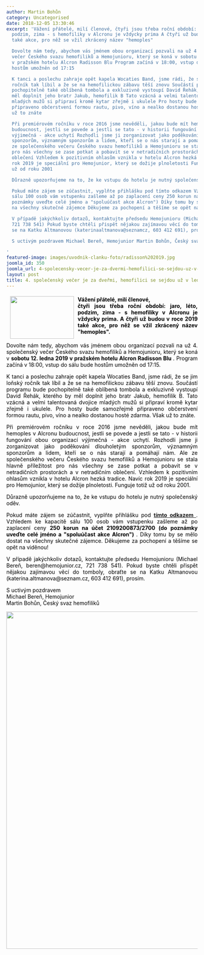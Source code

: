 ```yaml
---
author: Martin Bohůn
category: Uncategorised
date: 2018-12-05 13:30:46
excerpt: 'Vážení přátelé, milí členové, čtyři jsou třeba roční období: jaro, léto,
  podzim, zima - s hemofiliky v Alcronu je vždycky prima A čtyři už budou v roce 2019
  také akce, pro něž se vžil zkrácený název "hemoples" 

  Dovolte nám tedy, abychom vás jménem obou organizací pozvali na už 4 společenský
  večer Českého svazu hemofiliků a Hemojunioru, který se koná v sobotu 12 ledna 2019
  v pražském hotelu Alcron Radisson Blu Program začíná v 18:00, vstup do sálu bude
  hostům umožněn od 17:15

  K tanci a poslechu zahraje opět kapela Wocaties Band, jsme rádi, že se jim loňský
  ročník tak líbil a že se na hemofilickou zábavu těší znovu Součástí programu bude
  pochopitelně také oblíbená tombola a exkluzivně vystoupí David Řehák, kterého by
  měl doplnit jeho bratr Jakub, hemofilik B Tato vzácná a velmi talentovaná dvojice
  mladých mužů si připraví kromě kytar zřejmě i ukulele Pro hosty bude samozřejmě
  připraveno občerstvení formou rautu, pivo, víno a nealko dostanou hosté zdarma Však
  už to znáte

  Při premiérovém ročníku v roce 2016 jsme nevěděli, jakou bude mít hemoples v Alcronu
  budoucnost, jestli se povede a jestli se tato - v historii fungování obou organizací
  výjimečná - akce uchytí Rozhodli jsme ji zorganizovat jako poděkování dlouholetým
  sponzorům, významným sponzorům a lidem, kteří se o nás starají a pomáhají nám Ale
  ze společenského večeru Českého svazu hemofiliků a Hemojunioru se stala hlavně příležitost
  pro nás všechny se zase potkat a pobavit se v netradičních prostorách a v netradičním
  oblečení Vzhledem k pozitivním ohlasům vznikla v hotelu Alcron hezká tradice Navíc
  rok 2019 je speciální pro Hemojunior, který se dožije plnoletosti Funguje totiž
  už od roku 2001

  Důrazně upozorňujeme na to, že ke vstupu do hotelu je nutný společenský oděv

  Pokud máte zájem se zúčastnit, vyplňte přihlášku pod tímto odkazem Vzhledem ke kapacitě
  sálu 100 osob vám vstupenku zašleme až po zaplacení ceny 250 korun na účet 2109200873/2700 (do
  poznámky uveďte celé jméno a "spoluúčast akce Alcron") Díky tomu by se mělo dostat
  na všechny skutečné zájemce Děkujeme za pochopení a těšíme se opět na viděnou!

  V případě jakýchkoliv dotazů, kontaktujte předsedu Hemojunioru (Michael Bereň, beren@hemojuniorcz,
  721 738 541) Pokud byste chtěli přispět nějakou zajímavou věcí do tomboly, obraťte
  se na Katku Altmanovou (katerinaaltmanova@seznamcz, 603 412 691), prosím

  S uctivým pozdravem Michael Bereň, Hemojunior Martin Bohůn, Český svaz hemofiliků

'
featured-image: images/uvodnik-clanku-foto/radisson%202019.jpg
joomla_id: 350
joomla_url: 4-spolecensky-vecer-je-za-dvermi-hemofilici-se-sejdou-uz-v-lednu
layout: post
title: 4. společenský večer je za dveřmi, hemofilici se sejdou už v lednu
---
```


<h4 style="text-align: justify;">
 <img border="0" height="112" src="{{ site.baseurl }}/images/uvodnik-clanku-foto/radisson%202019.jpg" style="float: left; margin-left: 10px; margin-right: 10px;" width="168"/>
 <span style="color: #000000;">
  Vážení přátelé, milí členové,
 </span>
 <br/>
 <span style="color: #000000;">
  čtyři jsou třeba roční období: jaro, léto, podzim, zima - s hemofiliky v Alcronu je vždycky prima. A čtyři už budou v roce 2019 také akce, pro něž se vžil zkrácený název "hemoples".
 </span>
</h4>
<p style="text-align: justify;">
 <span style="color: #000000;">
  Dovolte nám tedy, abychom vás jménem obou organizací pozvali na už 4. společenský večer Českého svazu hemofiliků a Hemojunioru, který se koná v
  <strong>
   sobotu 12. ledna 2019 v pražském hotelu Alcron Radisson Blu
  </strong>
  . Program začíná v 18:00, vstup do sálu bude hostům umožněn od 17:15.
 </span>
</p>
<p style="text-align: justify;">
 <span style="color: #000000;">
  K tanci a poslechu zahraje opět kapela Wocaties Band, jsme rádi, že se jim loňský ročník tak líbil a že se na hemofilickou zábavu těší znovu. Součástí programu bude pochopitelně také oblíbená tombola a exkluzivně vystoupí David Řehák, kterého by měl doplnit jeho bratr Jakub, hemofilik B. Tato vzácná a velmi talentovaná dvojice mladých mužů si připraví kromě kytar zřejmě i ukulele. Pro hosty bude samozřejmě připraveno občerstvení formou rautu, pivo, víno a nealko dostanou hosté zdarma. Však už to znáte.
 </span>
</p>
<p style="text-align: justify;">
 <span style="color: #000000;">
  Při premiérovém ročníku v roce 2016 jsme nevěděli, jakou bude mít hemoples v Alcronu budoucnost, jestli se povede a jestli se tato - v historii fungování obou organizací výjimečná - akce uchytí. Rozhodli jsme ji zorganizovat jako poděkování dlouholetým sponzorům, významným sponzorům a lidem, kteří se o nás starají a pomáhají nám. Ale ze společenského večeru Českého svazu hemofiliků a Hemojunioru se stala hlavně příležitost pro nás všechny se zase potkat a pobavit se v netradičních prostorách a v netradičním oblečení. Vzhledem k pozitivním ohlasům vznikla v hotelu Alcron hezká tradice. Navíc rok 2019 je speciální pro Hemojunior, který se dožije plnoletosti. Funguje totiž už od roku 2001.
 </span>
</p>
<p style="text-align: justify;">
 <span style="color: #000000;">
  Důrazně upozorňujeme na to, že ke vstupu do hotelu je nutný společenský oděv.
 </span>
</p>
<p style="text-align: justify;">
 <span style="color: #000000;">
  Pokud máte zájem se zúčastnit, vyplňte přihlášku pod
 </span>
 <a data-saferedirecturl="https://www.google.com/url?q=https://docs.google.com/forms/d/e/1FAIpQLScX_-rFg2tNZTUyiWUtxQpod5UTorprHAWCREeiJ3y6T4vqRA/viewform&amp;source=gmail&amp;ust=1544102697411000&amp;usg=AFQjCNEc9EBjt4Gju3oOK_7_dRPRVFp_ww" href="https://docs.google.com/forms/d/e/1FAIpQLScX_-rFg2tNZTUyiWUtxQpod5UTorprHAWCREeiJ3y6T4vqRA/viewform" target="_blank">
  <strong>
   tímto odkazem
  </strong>
 </a>
 .
 <span style="color: #000000;">
  Vzhledem ke kapacitě sálu 100 osob vám vstupenku zašleme až po zaplacení ceny
  <strong>
   250 korun na účet 2109200873/2700
  </strong>
  <strong>
   (do poznámky uveďte celé jméno a "spoluúčast akce Alcron")
  </strong>
  . Díky tomu by se mělo dostat na všechny skutečné zájemce. Děkujeme za pochopení a těšíme se opět na viděnou!
 </span>
</p>
<p style="text-align: justify;">
 <span style="color: #000000;">
  V případě jakýchkoliv dotazů, kontaktujte předsedu Hemojunioru (Michael Bereň, beren@hemojunior.cz, 721 738 541). Pokud byste chtěli přispět nějakou zajímavou věcí do tomboly, obraťte se na Katku Altmanovou (katerina.altmanova@seznam.cz, 603 412 691), prosím.
 </span>
</p>
<p style="text-align: justify;">
 <span style="color: #000000;">
  S uctivým pozdravem
 </span>
 <br/>
 <span style="color: #000000;">
  Michael Bereň, Hemojunior
 </span>
 <br/>
 <span style="color: #000000;">
  Martin Bohůn, Český svaz hemofiliků
 </span>
</p>
<p style="text-align: center;">
 <img alt="" border="0" height="889" src="{{ site.baseurl }}/images/uvodnik-clanku-foto/alcron 2019.jpg" width="656"/>
</p>